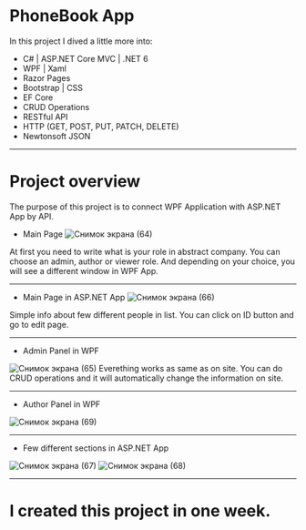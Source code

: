 # PhoneBook App

In this project I dived a little more into:

- C# | ASP.NET Core MVC | .NET 6
- WPF | Xaml
- Razor Pages
- Bootstrap | CSS
- EF Core
- CRUD Operations
- RESTful API
- HTTP (GET, POST, PUT, PATCH, DELETE)
- Newtonsoft JSON
________________________________________

# Project overview 

The purpose of this project is to connect WPF Application with ASP.NET App by API.

- Main Page
![Снимок экрана (64)](https://user-images.githubusercontent.com/106334144/184164693-c2665b85-890e-43d4-bd7c-076250347e29.png)

At first you need to write what is your role in abstract company. You can choose an admin, author or viewer role.
And depending on your choice, you will see a different window in WPF App.
________________________________________

- Main Page in ASP.NET App
![Снимок экрана (66)](https://user-images.githubusercontent.com/106334144/184165716-ce389da1-7272-4598-a7e7-5bcac1b275a3.png)

Simple info about few different people in list. You can click on ID button and go to edit page.
________________________________________

- Admin Panel in WPF

![Снимок экрана (65)](https://user-images.githubusercontent.com/106334144/184166489-ddc6ad47-4215-4349-b36b-d0e9621d964f.png)
Everething works as same as on site. You can do CRUD operations and it will automatically change the information on site. 
________________________________________

- Author Panel in WPF

![Снимок экрана (69)](https://user-images.githubusercontent.com/106334144/184167365-07a3e849-bd50-457a-b846-70b8d4d766ea.png)
________________________________________

- Few different sections in ASP.NET App

![Снимок экрана (67)](https://user-images.githubusercontent.com/106334144/184167627-f9113122-12e1-4413-b393-f30da72fa7d0.png)
![Снимок экрана (68)](https://user-images.githubusercontent.com/106334144/184167638-1ce6faea-8561-4e70-8fd4-98f06cec7f45.png)
________________________________________

# I created this project in one week.
